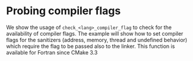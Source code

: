 # Probing compiler flags

We show the usage of `check_<lang>_compiler_flag` to check for the availability
of compiler flags. The example will show how to set compiler flags for the
sanitizers (address, memory, thread and undefined behavior) which require the
flag to be passed also to the linker.
This function is available for Fortran since CMake 3.3
